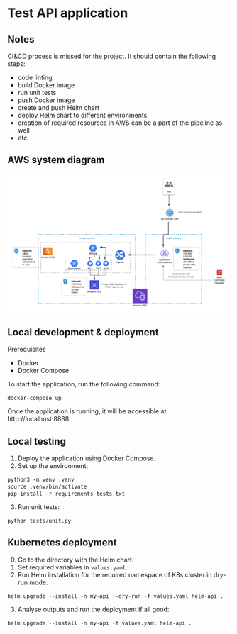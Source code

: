 # Test API application

## Notes

CI&CD process is missed for the project. It should contain the following steps:

- code linting
- build Docker image
- run unit tests
- push Docker image
- create and push Helm chart
- deploy Helm chart to different environments
- creation of required resources in AWS can be a part of the pipeline as well
- etc.

## AWS system diagram

![](files/aws-architecture.png)

## Local development & deployment

Prerequisites
- Docker
- Docker Compose

To start the application, run the following command:
```shell
docker-compose up
```

Once the application is running, it will be accessible at: http://localhost:8888 

## Local testing

1. Deploy the application using Docker Compose. 
2. Set up the environment:
```shell
python3 -m venv .venv
source .venv/bin/activate
pip install -r requirements-tests.txt
```
3. Run unit tests:
```shell
python tests/unit.py
```

## Kubernetes deployment

0. Go to the directory with the Helm chart.
1. Set required variables in `values.yaml`.
2. Run Helm installation for the required namespace of K8s cluster in dry-run mode:
```shell
helm upgrade --install -n my-api --dry-run -f values.yaml helm-api .
```
3. Analyse outputs and run the deployment if all good:
```shell
helm upgrade --install -n my-api -f values.yaml helm-api .
```